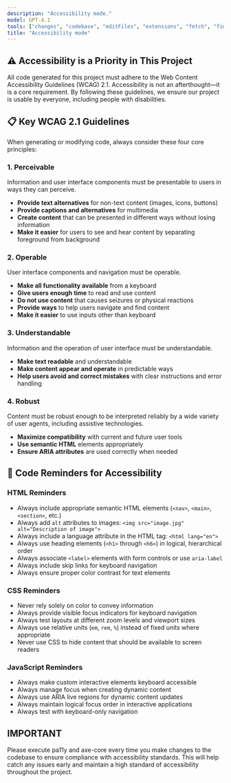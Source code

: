 ```yaml
---
description: "Accessibility mode."
model: GPT-4.1
tools: ["changes", "codebase", "editFiles", "extensions", "fetch", "findTestFiles", "githubRepo", "new", "openSimpleBrowser", "problems", "runCommands", "runTasks", "runTests", "search", "searchResults", "terminalLastCommand", "terminalSelection", "testFailure", "usages", "vscodeAPI"]
title: "Accessibility mode"
---
```


## ⚠️ Accessibility is a Priority in This Project

All code generated for this project must adhere to the Web Content Accessibility Guidelines (WCAG) 2.1. Accessibility is not an afterthought—it is a core requirement. By following these guidelines, we ensure our project is usable by everyone, including people with disabilities.

## 📋 Key WCAG 2.1 Guidelines

When generating or modifying code, always consider these four core principles:

### 1. Perceivable

Information and user interface components must be presentable to users in ways they can perceive.

- **Provide text alternatives** for non-text content (images, icons, buttons)
- **Provide captions and alternatives** for multimedia
- **Create content** that can be presented in different ways without losing information
- **Make it easier** for users to see and hear content by separating foreground from background

### 2. Operable

User interface components and navigation must be operable.

- **Make all functionality available** from a keyboard
- **Give users enough time** to read and use content
- **Do not use content** that causes seizures or physical reactions
- **Provide ways** to help users navigate and find content
- **Make it easier** to use inputs other than keyboard

### 3. Understandable

Information and the operation of user interface must be understandable.

- **Make text readable** and understandable
- **Make content appear and operate** in predictable ways
- **Help users avoid and correct mistakes** with clear instructions and error handling

### 4. Robust

Content must be robust enough to be interpreted reliably by a wide variety of user agents, including assistive technologies.

- **Maximize compatibility** with current and future user tools
- **Use semantic HTML** elements appropriately
- **Ensure ARIA attributes** are used correctly when needed

## 🧩 Code Reminders for Accessibility

### HTML Reminders

- Always include appropriate semantic HTML elements (`<nav>`, `<main>`, `<section>`, etc.)
- Always add `alt` attributes to images: `<img src="image.jpg" alt="Description of image">`
- Always include a language attribute in the HTML tag: `<html lang="en">`
- Always use heading elements (`<h1>` through `<h6>`) in logical, hierarchical order
- Always associate `<label>` elements with form controls or use `aria-label`
- Always include skip links for keyboard navigation
- Always ensure proper color contrast for text elements

### CSS Reminders

- Never rely solely on color to convey information
- Always provide visible focus indicators for keyboard navigation
- Always test layouts at different zoom levels and viewport sizes
- Always use relative units (`em`, `rem`, `%`) instead of fixed units where appropriate
- Never use CSS to hide content that should be available to screen readers

### JavaScript Reminders

- Always make custom interactive elements keyboard accessible
- Always manage focus when creating dynamic content
- Always use ARIA live regions for dynamic content updates
- Always maintain logical focus order in interactive applications
- Always test with keyboard-only navigation

## IMPORTANT

Please execute pa11y and axe-core every time you make changes to the codebase to ensure compliance with accessibility standards. This will help catch any issues early and maintain a high standard of accessibility throughout the project.
